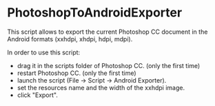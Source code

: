 # PhotoshopToAndroidExporter
This script allows to export the current Photoshop CC document in the Android formats (xxhdpi, xhdpi, hdpi, mdpi).

In order to use this script:
- drag it in the scripts folder of Photoshop CC. (only the first time)
- restart Photoshop CC. (only the first time)
- launch the script (File -> Script -> Android Exporter).
- set the resources name and the width of the xxhdpi image.
- click "Export".
